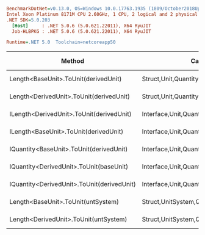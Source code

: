 ``` ini

BenchmarkDotNet=v0.13.0, OS=Windows 10.0.17763.1935 (1809/October2018Update/Redstone5)
Intel Xeon Platinum 8171M CPU 2.60GHz, 1 CPU, 2 logical and 2 physical cores
.NET SDK=5.0.203
  [Host]     : .NET 5.0.6 (5.0.621.22011), X64 RyuJIT
  Job-HLBPKG : .NET 5.0.6 (5.0.621.22011), X64 RyuJIT

Runtime=.NET 5.0  Toolchain=netcoreapp50  

```
|                                     Method |                                  Categories |      Mean |    Error |   StdDev |   StdErr |       Min |       Max |    Median | Ratio | MannWhitney(5%) | RatioSD |  Gen 0 | Gen 1 | Gen 2 | Allocated |
|------------------------------------------- |-------------------------------------------- |----------:|---------:|---------:|---------:|----------:|----------:|----------:|------:|---------------- |--------:|-------:|------:|------:|----------:|
|       Length&lt;BaseUnit&gt;.ToUnit(derivedUnit) |       Struct,Unit,Quantity,Micro,Conversion |  23.49 ns | 0.418 ns | 0.391 ns | 0.101 ns |  22.72 ns |  24.06 ns |  23.67 ns |  1.00 |            Base |    0.00 |      - |     - |     - |         - |
|    Length&lt;DerivedUnit&gt;.ToUnit(derivedUnit) |       Struct,Unit,Quantity,Micro,Conversion |  23.58 ns | 0.244 ns | 0.216 ns | 0.058 ns |  23.16 ns |  23.86 ns |  23.63 ns |  1.00 |            Same |    0.02 |      - |     - |     - |         - |
|   ILength&lt;DerivedUnit&gt;.ToUnit(derivedUnit) |    Interface,Unit,Quantity,Micro,Conversion |  35.08 ns | 0.599 ns | 0.560 ns | 0.145 ns |  34.21 ns |  36.20 ns |  34.97 ns |  1.49 |          Slower |    0.04 | 0.0017 |     - |     - |      32 B |
|      ILength&lt;BaseUnit&gt;.ToUnit(derivedUnit) |    Interface,Unit,Quantity,Micro,Conversion |  35.51 ns | 0.593 ns | 0.554 ns | 0.143 ns |  34.56 ns |  36.76 ns |  35.53 ns |  1.51 |          Slower |    0.03 | 0.0017 |     - |     - |      32 B |
|    IQuantity&lt;BaseUnit&gt;.ToUnit(derivedUnit) |    Interface,Unit,Quantity,Micro,Conversion | 107.63 ns | 1.998 ns | 1.869 ns | 0.482 ns | 105.22 ns | 111.45 ns | 106.81 ns |  4.58 |          Slower |    0.11 | 0.0017 |     - |     - |      33 B |
|    IQuantity&lt;DerivedUnit&gt;.ToUnit(baseUnit) |    Interface,Unit,Quantity,Micro,Conversion | 107.99 ns | 1.589 ns | 1.409 ns | 0.377 ns | 106.06 ns | 110.64 ns | 107.66 ns |  4.60 |          Slower |    0.07 | 0.0016 |     - |     - |      32 B |
| IQuantity&lt;DerivedUnit&gt;.ToUnit(derivedUnit) |    Interface,Unit,Quantity,Micro,Conversion | 121.38 ns | 1.913 ns | 1.790 ns | 0.462 ns | 118.64 ns | 124.38 ns | 120.74 ns |  5.17 |          Slower |    0.13 | 0.0016 |     - |     - |      32 B |
|         Length&lt;BaseUnit&gt;.ToUnit(untSystem) | Struct,UnitSystem,Quantity,Micro,Conversion | 406.26 ns | 7.165 ns | 6.702 ns | 1.731 ns | 394.41 ns | 416.37 ns | 406.76 ns | 17.30 |          Slower |    0.35 | 0.0099 |     - |     - |     192 B |
|      Length&lt;DerivedUnit&gt;.ToUnit(untSystem) | Struct,UnitSystem,Quantity,Micro,Conversion | 407.68 ns | 7.844 ns | 7.337 ns | 1.895 ns | 397.46 ns | 422.01 ns | 405.93 ns | 17.36 |          Slower |    0.48 | 0.0099 |     - |     - |     192 B |
